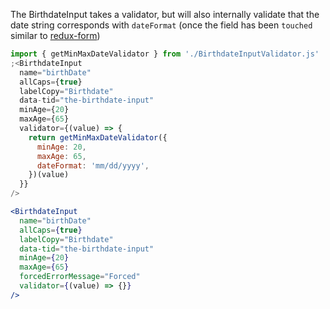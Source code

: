 The BirthdateInput takes a validator, but will also internally validate that the
date string corresponds with `dateFormat` (once the field has been `touched` similar
to [redux-form](https://redux-form.com/8.2.2/docs/api/field.md/#2-a-stateless-function))

```jsx
import { getMinMaxDateValidator } from './BirthdateInputValidator.js'
;<BirthdateInput
  name="birthDate"
  allCaps={true}
  labelCopy="Birthdate"
  data-tid="the-birthdate-input"
  minAge={20}
  maxAge={65}
  validator={(value) => {
    return getMinMaxDateValidator({
      minAge: 20,
      maxAge: 65,
      dateFormat: 'mm/dd/yyyy',
    })(value)
  }}
/>
```

```jsx
<BirthdateInput
  name="birthDate"
  allCaps={true}
  labelCopy="Birthdate"
  data-tid="the-birthdate-input"
  minAge={20}
  maxAge={65}
  forcedErrorMessage="Forced"
  validator={(value) => {}}
/>
```
